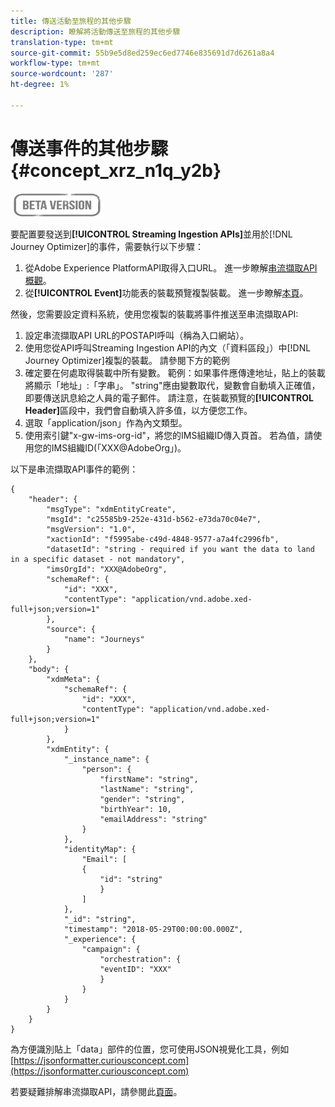 ```yaml
---
title: 傳送活動至旅程的其他步驟
description: 瞭解將活動傳送至旅程的其他步驟
translation-type: tm+mt
source-git-commit: 55b9e5d8ed259ec6ed7746e835691d7d6261a8a4
workflow-type: tm+mt
source-wordcount: '287'
ht-degree: 1%

---
```


# 傳送事件的其他步驟 {#concept_xrz_n1q_y2b}

![](../assets/do-not-localize/badge.png)

要配置要發送到&#x200B;**[!UICONTROL Streaming Ingestion APIs]**&#x200B;並用於[!DNL Journey Optimizer]的事件，需要執行以下步驟：

1. 從Adobe Experience PlatformAPI取得入口URL。 進一步瞭解[串流擷取API概觀](https://experienceleague.adobe.com/docs/experience-platform/ingestion/streaming/overview.html)。
1. 從&#x200B;**[!UICONTROL Event]**&#x200B;功能表的裝載預覽複製裝載。 進一步瞭解[本頁](../event/about-creating.md#define-the-payload-fields)。

然後，您需要設定資料系統，使用您複製的裝載將事件推送至串流擷取API:

1. 設定串流擷取API URL的POSTAPI呼叫（稱為入口網站）。
1. 使用您從API呼叫Streaming Ingestion API的內文（「資料區段」）中[!DNL Journey Optimizer]複製的裝載。 請參閱下方的範例
1. 確定要在何處取得裝載中所有變數。 範例：如果事件應傳達地址，貼上的裝載將顯示「地址」:「字串」。 &quot;string&quot;應由變數取代，變數會自動填入正確值，即要傳送訊息給之人員的電子郵件。 請注意，在裝載預覽的&#x200B;**[!UICONTROL Header]**&#x200B;區段中，我們會自動填入許多值，以方便您工作。
1. 選取「application/json」作為內文類型。
1. 使用索引鍵&quot;x-gw-ims-org-id&quot;，將您的IMS組織ID傳入頁首。 若為值，請使用您的IMS組織ID(「XXX@AdobeOrg」)。

以下是串流擷取API事件的範例：

```
{
    "header": {
        "msgType": "xdmEntityCreate",
        "msgId": "c25585b9-252e-431d-b562-e73da70c04e7",
        "msgVersion": "1.0",
        "xactionId": "f5995abe-c49d-4848-9577-a7a4fc2996fb",
        "datasetId": "string - required if you want the data to land in a specific dataset - not mandatory",
        "imsOrgId": "XXX@AdobeOrg",
        "schemaRef": {
            "id": "XXX",
            "contentType": "application/vnd.adobe.xed-full+json;version=1"
        },
        "source": {
            "name": "Journeys"
        }
    },
    "body": {
        "xdmMeta": {
            "schemaRef": {
                "id": "XXX",
                "contentType": "application/vnd.adobe.xed-full+json;version=1"
            }
        },
        "xdmEntity": {
            "_instance_name": {
                "person": {
                    "firstName": "string",
                    "lastName": "string",
                    "gender": "string",
                    "birthYear": 10,
                    "emailAddress": "string"
                }
            },
            "identityMap": {
                "Email": [
                {
                    "id": "string"
                    }
                ]
            },
            "_id": "string",
            "timestamp": "2018-05-29T00:00:00.000Z",
            "_experience": {
                "campaign": {
                    "orchestration": {
                    "eventID": "XXX"
                    }
                }
            }
        }
    }
}
```

為方便識別貼上「data」部件的位置，您可使用JSON視覺化工具，例如[https://jsonformatter.curiousconcept.com](https://jsonformatter.curiousconcept.com)

若要疑難排解串流擷取API，請參閱此[頁面](https://experienceleague.adobe.com/docs/experience-platform/ingestion/streaming/troubleshooting.html)。
